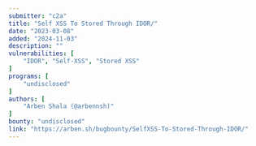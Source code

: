 ```yaml
---
submitter: "c2a"
title: "Self XSS To Stored Through IDOR/"
date: "2023-03-08"
added: "2024-11-03"
description: ""
vulnerabilities: [
    "IDOR", "Self-XSS", "Stored XSS"
]
programs: [
    "undisclosed"
]
authors: [
    "Arben Shala (@arbennsh)"
]
bounty: "undisclosed"
link: "https://arben.sh/bugbounty/SelfXSS-To-Stored-Through-IDOR/"
---
```




